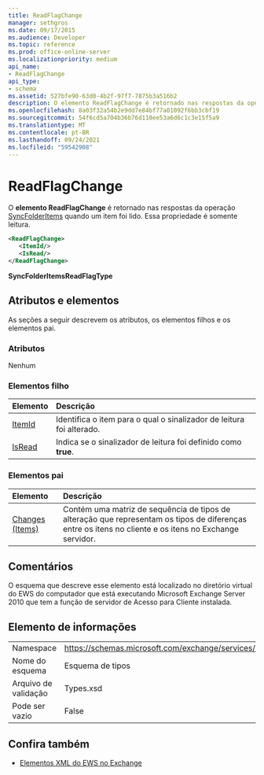 ```yaml
---
title: ReadFlagChange
manager: sethgros
ms.date: 09/17/2015
ms.audience: Developer
ms.topic: reference
ms.prod: office-online-server
ms.localizationpriority: medium
api_name:
- ReadFlagChange
api_type:
- schema
ms.assetid: 527bfe90-63d0-4b2f-97f7-7875b3a516b2
description: O elemento ReadFlagChange é retornado nas respostas da operação SyncFolderItems quando um item foi lido. Essa propriedade é somente leitura.
ms.openlocfilehash: 8a03f32a54b2e9dd7e84bf77a01092f6bb3cbf19
ms.sourcegitcommit: 54f6cd5a704b36b76d110ee53a6d6c1c3e15f5a9
ms.translationtype: MT
ms.contentlocale: pt-BR
ms.lasthandoff: 09/24/2021
ms.locfileid: "59542908"
---
```

# <a name="readflagchange"></a>ReadFlagChange

O **elemento ReadFlagChange** é retornado nas respostas da operação [SyncFolderItems](syncfolderitems-operation.md) quando um item foi lido. Essa propriedade é somente leitura. 
  
```xml
<ReadFlagChange>
   <ItemId/>
   <IsRead/>
</ReadFlagChange>
```

 **SyncFolderItemsReadFlagType**
## <a name="attributes-and-elements"></a>Atributos e elementos

As seções a seguir descrevem os atributos, os elementos filhos e os elementos pai.
  
### <a name="attributes"></a>Atributos

Nenhum
  
### <a name="child-elements"></a>Elementos filho

|**Elemento**|**Descrição**|
|:-----|:-----|
|[ItemId](itemid.md) <br/> |Identifica o item para o qual o sinalizador de leitura foi alterado.  <br/> |
|[IsRead](isread.md) <br/> |Indica se o sinalizador de leitura foi definido como **true**.  <br/> |
   
### <a name="parent-elements"></a>Elementos pai

|**Elemento**|**Descrição**|
|:-----|:-----|
|[Changes (Items)](changes-items.md) <br/> |Contém uma matriz de sequência de tipos de alteração que representam os tipos de diferenças entre os itens no cliente e os itens no Exchange servidor.  <br/> |
   
## <a name="remarks"></a>Comentários

O esquema que descreve esse elemento está localizado no diretório virtual do EWS do computador que está executando Microsoft Exchange Server 2010 que tem a função de servidor de Acesso para Cliente instalada.
  
## <a name="element-information"></a>Elemento de informações

|||
|:-----|:-----|
|Namespace  <br/> |https://schemas.microsoft.com/exchange/services/2006/types  <br/> |
|Nome do esquema  <br/> |Esquema de tipos  <br/> |
|Arquivo de validação  <br/> |Types.xsd  <br/> |
|Pode ser vazio  <br/> |False  <br/> |
   
## <a name="see-also"></a>Confira também



- [Elementos XML do EWS no Exchange](ews-xml-elements-in-exchange.md)

